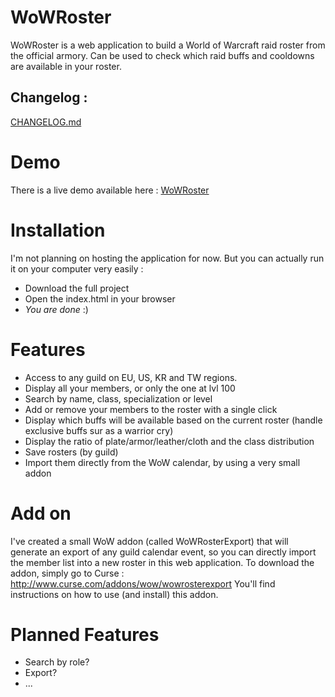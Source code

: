 WoWRoster
=========
WoWRoster is a web application to build a World of Warcraft raid roster from the official armory. Can be used to check which raid buffs and cooldowns are available in your roster.

## Changelog :
[CHANGELOG.md](https://github.com/KyneSilverhide/WoWRoster/blob/master/CHANGELOG.md#changelog-)

# Demo
There is a live demo available here : [WoWRoster](http://ks305642.kimsufi.com/kyne/WoWRoster/)

# Installation
I'm not planning on hosting the application for now. But you can actually run it on your computer very easily :
* Download the full project
* Open the index.html in your browser
* *You are done* :)

# Features
* Access to any guild on EU, US, KR and TW regions.
* Display all your members, or only the one at lvl 100
* Search by name, class, specialization or level
* Add or remove your members to the roster with a single click
* Display which buffs will be available based on the current roster (handle exclusive buffs sur as a warrior cry)
* Display the ratio of plate/armor/leather/cloth and the class distribution
* Save rosters (by guild)
* Import them directly from the WoW calendar, by using a very small addon

# Add on
I've created a small WoW addon (called WoWRosterExport) that will generate an export of any guild calendar event, so you can directly import the member list into a new roster in this web application.
To download the addon, simply go to Curse : http://www.curse.com/addons/wow/wowrosterexport
You'll find instructions on how to use (and install) this addon.

# Planned Features
* Search by role?
* Export?
* ...
